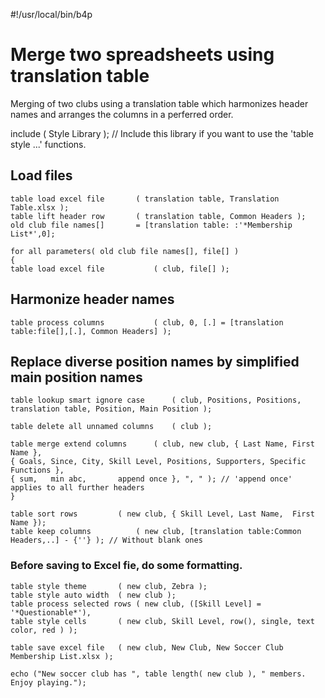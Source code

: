 #!/usr/local/bin/b4p

# Merge two spreadsheets using translation table

Merging of two clubs using a translation table which harmonizes header names and arranges the columns in a perferred order.

include ( Style Library ); 	// Include this library if you want to use the 'table style ...' functions.

## Load files

```code
table load excel file		( translation table, Translation Table.xlsx );
table lift header row		( translation table, Common Headers );
old club file names[]		= [translation table: :'*Membership List*',0];

for all parameters( old club file names[], file[] )
{
table load excel file		    ( club, file[] );
```


## Harmonize header names

```b4p
table process columns		    ( club, 0, [.] = [translation table:file[],[.], Common Headers] );
```

## Replace diverse position names by simplified main position names

```b4p
table lookup smart ignore case	    ( club, Positions, Positions, translation table, Position, Main Position );

table delete all unnamed columns    ( club );

table merge extend columns	    ( club, new club, { Last Name, First Name },
{ Goals, Since, City, Skill Level, Positions, Supporters, Specific Functions },
{ sum,   min abc,       append once }, ", " ); // 'append once' applies to all further headers
}

table sort rows			( new club, { Skill Level, Last Name,  First Name });
table keep columns			( new club, [translation table:Common Headers,..] - {''} ); // Without blank ones
```


### Before saving to Excel fie, do some formatting.

```b4p
table style theme		( new club, Zebra );
table style auto width	( new club );
table process selected rows ( new club, ([Skill Level] = '*Questionable*'),
table style cells	    ( new club, Skill Level, row(), single, text color, red ) );

table save excel file	( new club, New Club, New Soccer Club Membership List.xlsx );

echo ("New soccer club has ", table length( new club ), " members. Enjoy playing.");
```
